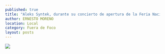 ```yaml
---
published: true
title: "Aleks Syntek, durante su concierto de apertura de la Feria Nacional de Zacatecas (Fenaza) 2013, realizado en Plaza de Armas"
author: ERNESTO MORENO
location: Local
category: Fuera de Foco
layout: posts
---
```


![](http://i.imgur.com/oeEF9X5m.jpg)
